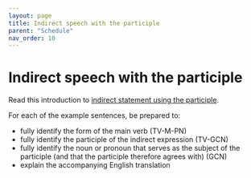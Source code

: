 ```yaml
---
layout: page
title: Indirect speech with the participle
parent: "Schedule"
nav_order: 10
---
```



# Indirect speech with the participle


Read this introduction to [indirect statement using the participle](https://hellenike.github.io/textbook/topics/module4/participles/).


For each of the example sentences, be prepared to:

- fully identify the form of the main verb (TV-M-PN)
- fully identify the participle of the indirect expression (TV-GCN)
- fully identify the noun or pronoun that serves as the subject of the participle (and that the participle therefore agrees with) (GCN)
- explain the accompanying English translation
